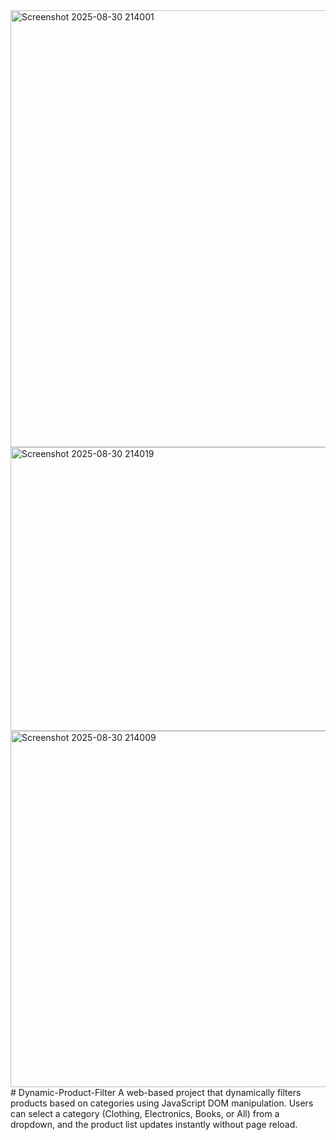 <img width="1917" height="699" alt="Screenshot 2025-08-30 214001" src="https://github.com/user-attachments/assets/d78a86ea-329f-490f-946c-1a4e088c9a24" />
<img width="1918" height="454" alt="Screenshot 2025-08-30 214019" src="https://github.com/user-attachments/assets/0b17e961-aa71-40d5-8ed2-abc09c03cd5c" />
<img width="1915" height="570" alt="Screenshot 2025-08-30 214009" src="https://github.com/user-attachments/assets/77ff5144-9ba4-48b7-b849-d3471a3eef17" />
# Dynamic-Product-Filter
A web-based project that dynamically filters products based on categories using JavaScript DOM manipulation. Users can select a category (Clothing, Electronics, Books, or All) from a dropdown, and the product list updates instantly without page reload.
